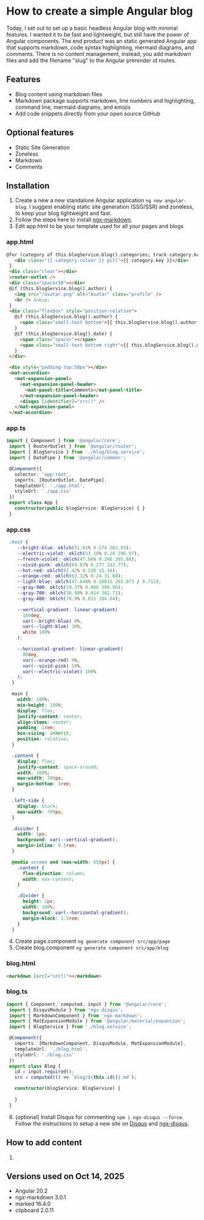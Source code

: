 # How to create a simple Angular blog

Today, I set out to set up a basic headless Angular blog with minimal features. I wanted it to be fast and lightweight, but still have the power of Angular components. The end product was an static generated Angular app that supports markdown, code syntax highlighting, mermaid diagrams, and comments. There is no content management, instead, you add markdown files and add the filename "slug" to the Angular prerender id routes.

## Features
- Blog content using markdown files
- Markdown package supports markdown, line numbers and highlighting, command line, mermaid diagrams, and emojis
- Add code snippets directly from your open source GitHub

## Optional features
- Static Site Generation
- Zoneless
- Markdown
- Comments

## Installation

1. Create a new a new standalone Angular application `ng new angular-blog`. I suggest enabling static site generation (SSG/SSR) and zoneless, to keep your blog lightweight and fast.
2. Follow the steps here to install [ngx-markdown](https://www.npmjs.com/package/ngx-markdown).
3. Edit app.html to be your template used for all your pages and blogs
### app.html
```html
@for (category of this.blogService.blog().categories; track category.key) {
   <div class="{{ category.colour }} pill">{{ category.key }}</div>
 }
 <div class="clear"></div>
 <router-outlet />
 <div class="spacer10"></div>
 @if (this.blogService.blog().author) {
   <img src="/avatar.png" alt="Avatar" class="profile" />
   <br /> &nbsp;
 }
 <div class="flexbox" style="position:relative">
   @if (this.blogService.blog().author) {
     <span class="small-text bottom">{{ this.blogService.blog().author }}</span>
   }
   @if (this.blogService.blog().date) {
     <span class="spacer"></span>
     <span class="small-text bottom right">{{ this.blogService.blog().date | date }}</span>
   }
 </div>

 <div style="padding-top:50px"></div>
 <mat-accordion>
   <mat-expansion-panel>
     <mat-expansion-panel-header>
       <mat-panel-title>Comments</mat-panel-title>
     </mat-expansion-panel-header>
     <disqus [identifier]="src()" />
   </mat-expansion-panel>
 </mat-accordion>
```
### app.ts
```typescript
import { Component } from '@angular/core';
 import { RouterOutlet } from '@angular/router';
 import { BlogService } from './blog/blog.service';
 import { DatePipe } from '@angular/common';

 @Component({
   selector: 'app-root',
   imports: [RouterOutlet, DatePipe],
   templateUrl: './app.html',
   styleUrl: './app.css'
 })
 export class App {
   constructor(public blogService: BlogService) { }
 }
```

### app.css
```css
 :host {
    --bright-blue: oklch(51.01% 0.274 263.83);
    --electric-violet: oklch(53.18% 0.28 296.97);
    --french-violet: oklch(47.66% 0.246 305.88);
    --vivid-pink: oklch(69.02% 0.277 332.77);
    --hot-red: oklch(61.42% 0.238 15.34);
    --orange-red: oklch(63.32% 0.24 31.68);
    --light-blue: oklch(47.646% 0.18015 265.073 / 0.712);
    --gray-900: oklch(19.37% 0.006 300.98);
    --gray-700: oklch(36.98% 0.014 302.71);
    --gray-400: oklch(70.9% 0.015 304.04);

    --vertical-gradient: linear-gradient(
      180deg,
      var(--bright-blue) 0%,
      var(--light-blue) 30%,
      white 100%
    );

    --horizontal-gradient: linear-gradient(
      90deg,
      var(--orange-red) 0%,
      var(--vivid-pink) 50%,
      var(--electric-violet) 100%
    );
  }

  main {
    width: 100%;
    min-height: 100%;
    display: flex;
    justify-content: center;
    align-items: center;
    padding: 1rem;
    box-sizing: inherit;
    position: relative;
  }

  .content {
    display: flex;
    justify-content: space-around;
    width: 100%;
    max-width: 700px;
    margin-bottom: 3rem;
  }

  .left-side {
    display: block;
    max-width: 700px;
  }

  .divider {
    width: 1px;
    background: var(--vertical-gradient);
    margin-inline: 0.5rem;
  }

  @media screen and (max-width: 650px) {
    .content {
      flex-direction: column;
      width: max-content;
    }

    .divider {
      height: 1px;
      width: 100%;
      background: var(--horizontal-gradient);
      margin-block: 1.5rem;
    }
  }
```

4. Create page.component `ng generate component src/app/page`
5. Create blog.component `ng generate component src/app/blog`
### blog.html
```html
<markdown [src]="src()"></markdown>
```
### blog.ts
```typescript
import { Component, computed, input } from '@angular/core';
 import { DisqusModule } from 'ngx-disqus';
 import { MarkdownComponent } from 'ngx-markdown';
 import { MatExpansionModule } from '@angular/material/expansion';
 import { BlogService } from './blog.service';

 @Component({
   imports: [MarkdownComponent, DisqusModule, MatExpansionModule],
   templateUrl: './blog.html',
   styleUrl: './blog.css'
 })
 export class Blog {
   id = input.required();
   src = computed(() => `blog/${this.id()}.md`);

   constructor(blogService: BlogService) {
      
   }
 }
```
6. (optional) Install Disqus for commenting `npm i ngx-disqus --force`. Follow the instructions to setup a new site on [Disqus](www.disqus.com) and [ngx-disqus](https://github.com/MurhafSousli/ngx-disqus). 

## How to add content
1. 

## Versions used on Oct 14, 2025
- Angular 20.2
- ngx-markdown 3.0.1
- marked 16.4.0
- clipboard 2.0.11
